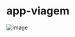 ﻿# app-viagem

![image](https://github.com/user-attachments/assets/836dbeb0-46af-4007-8b53-e3df0a21873a)
